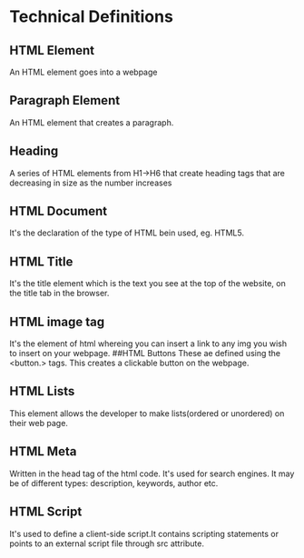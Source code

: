 # Technical Definitions
## HTML Element
An HTML element goes into a webpage
## Paragraph Element
An HTML element that creates a paragraph.
## Heading
A series of HTML elements from H1->H6 that create heading tags that are decreasing in size as the number increases
## HTML Document
It's the declaration of the type of HTML bein used, eg. HTML5.
## HTML Title
It's the title element which is the text you see at the top of the website, on the title tab in the browser.
## HTML image tag
It's the element of html whereing you can insert a link to any img you wish to insert on your webpage. 
##HTML Buttons
These ae defined using the <button.> tags. This creates a clickable button on the webpage.
## HTML Lists
This element allows the developer to make lists(ordered or unordered) on their web page. 
## HTML Meta
Written in the head tag of the html code. It's used for search engines. It may be of different types: description, keywords, author etc.
## HTML Script
It's used to define a client-side script.It contains scripting statements or points to an external script file through src attribute.
